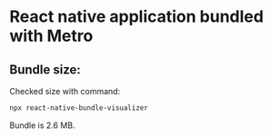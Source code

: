 # React native application bundled with Metro

## Bundle size:
Checked size with command:
```bash
npx react-native-bundle-visualizer
```

Bundle is 2.6 MB.
